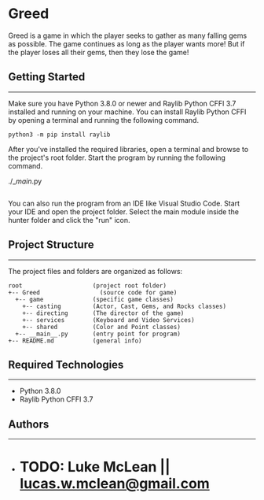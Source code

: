 # Greed
Greed is a game in which the player seeks to gather as many falling gems as possible. The game continues as long as the player wants more! But if the player loses all their gems, then they lose the game!

## Getting Started
---
Make sure you have Python 3.8.0 or newer and Raylib Python CFFI 3.7 installed and running on your machine. You can install Raylib Python CFFI by opening a terminal and running the following command.
```
python3 -m pip install raylib
```
After you've installed the required libraries, open a terminal and browse to the project's root folder. Start the program by running the following command.

./__main_.py
```
```
You can also run the program from an IDE like Visual Studio Code. Start your IDE and open the 
project folder. Select the main module inside the hunter folder and click the "run" icon.

## Project Structure
---
The project files and folders are organized as follows:
```
root                    (project root folder)
+-- Greed                 (source code for game)
  +-- game              (specific game classes)
    +-- casting         (Actor, Cast, Gems, and Rocks classes)
    +-- directing       (The director of the game)
    +-- services        (Keyboard and Video Services)
    +-- shared          (Color and Point classes)
  +-- __main__.py       (entry point for program)
+-- README.md           (general info)
```

## Required Technologies
---
* Python 3.8.0
* Raylib Python CFFI 3.7

## Authors
---
* # TODO: Luke McLean || lucas.w.mclean@gmail.com